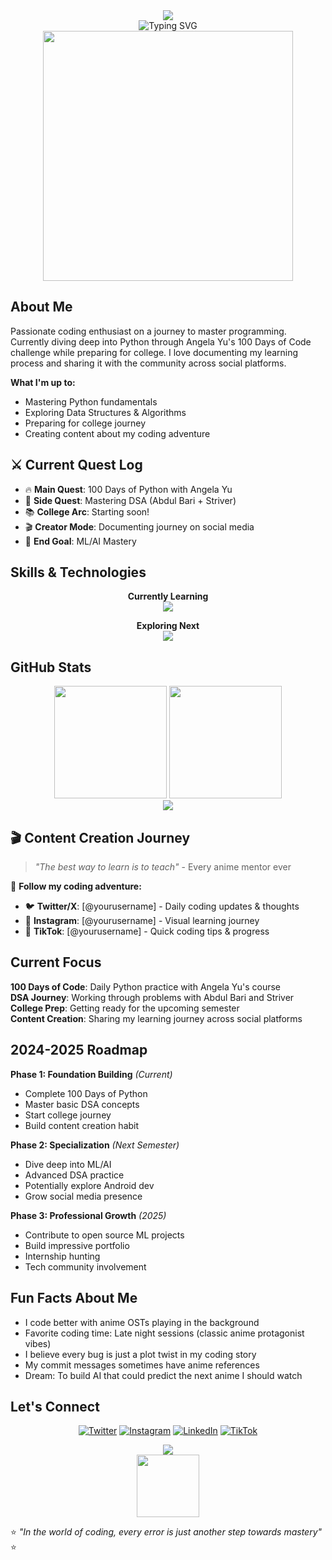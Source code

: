 <div align="center">
  <img src="https://capsule-render.vercel.app/api?type=waving&color=0:667eea,100:764ba2&height=200&section=header&text=Konnichiwa!&fontSize=40&fontColor=ffffff&animation=fadeIn&fontAlignY=35&desc=Welcome%20to%20my%20coding%20universe&descAlignY=51&descAlign=50"/>
</div>

<div align="center">
  <img src="https://readme-typing-svg.herokuapp.com?font=Fira+Code&size=22&duration=3000&pause=1000&color=667eea&center=true&vCenter=true&width=500&lines=Python+Enthusiast+%F0%9F%90%8D;DSA+Explorer+%F0%9F%A7%A9;Tech+Content+Creator+%F0%9F%93%B1;Lifelong+Learner+%F0%9F%9A%80;Building+the+future...+one+commit+at+a+time" alt="Typing SVG" />
</div>

<div align="center">
  <img width="400" src="https://user-images.githubusercontent.com/74038190/225813708-98b745f2-7d22-48cf-9150-083f1b00d6c9.gif"/>
</div>

## About Me

Passionate coding enthusiast on a journey to master programming. Currently diving deep into Python through Angela Yu's 100 Days of Code challenge while preparing for college. I love documenting my learning process and sharing it with the community across social platforms.

**What I'm up to:**
- Mastering Python fundamentals
- Exploring Data Structures & Algorithms 
- Preparing for college journey
- Creating content about my coding adventure

## ⚔️ Current Quest Log

- 🔥 **Main Quest**: 100 Days of Python with Angela Yu
- 🎯 **Side Quest**: Mastering DSA (Abdul Bari + Striver)  
- 📚 **College Arc**: Starting soon!
- 🎬 **Creator Mode**: Documenting journey on social media
- 🚀 **End Goal**: ML/AI Mastery

## Skills & Technologies

<div align="center">

**Currently Learning**  
<img src="https://skillicons.dev/icons?i=python,git,github,vscode&theme=dark" />

**Exploring Next**  
<img src="https://skillicons.dev/icons?i=html,css,js,tensorflow&theme=dark" />

</div>

## GitHub Stats

<div align="center">
  <img height="180em" src="https://github-readme-stats.vercel.app/api?username=yourusername&show_icons=true&theme=radical&include_all_commits=true&count_private=true&border_radius=20&bg_color=0D1117&title_color=667eea&icon_color=667eea&text_color=ffffff&border_color=667eea"/>
  <img height="180em" src="https://github-readme-stats.vercel.app/api/top-langs/?username=yourusername&layout=compact&langs_count=7&theme=radical&border_radius=20&bg_color=0D1117&title_color=667eea&text_color=ffffff&border_color=667eea"/>
</div>

<div align="center">
  <img src="https://github-readme-streak-stats.herokuapp.com/?user=yourusername&theme=radical&hide_border=false&border_radius=20&background=0D1117&ring=667eea&fire=667eea&currStreakLabel=667eea&stroke=667eea" />
</div>

## 🎬 Content Creation Journey

> *"The best way to learn is to teach"* - Every anime mentor ever

📱 **Follow my coding adventure:**
- 🐦 **Twitter/X**: [@yourusername] - Daily coding updates & thoughts
- 📸 **Instagram**: [@yourusername] - Visual learning journey
- 🎵 **TikTok**: [@yourusername] - Quick coding tips & progress

## Current Focus

**100 Days of Code**: Daily Python practice with Angela Yu's course  
**DSA Journey**: Working through problems with Abdul Bari and Striver  
**College Prep**: Getting ready for the upcoming semester  
**Content Creation**: Sharing my learning journey across social platforms

## 2024-2025 Roadmap

**Phase 1: Foundation Building** *(Current)*
- Complete 100 Days of Python
- Master basic DSA concepts
- Start college journey
- Build content creation habit

**Phase 2: Specialization** *(Next Semester)*
- Dive deep into ML/AI
- Advanced DSA practice
- Potentially explore Android dev
- Grow social media presence

**Phase 3: Professional Growth** *(2025)*
- Contribute to open source ML projects
- Build impressive portfolio
- Internship hunting
- Tech community involvement

## Fun Facts About Me

- I code better with anime OSTs playing in the background
- Favorite coding time: Late night sessions (classic anime protagonist vibes)
- I believe every bug is just a plot twist in my coding story
- My commit messages sometimes have anime references
- Dream: To build AI that could predict the next anime I should watch

## Let's Connect

<div align="center">
  
[![Twitter](https://img.shields.io/badge/-Twitter-1DA1F2?style=for-the-badge&logo=twitter&logoColor=white)](https://twitter.com/yourusername)
[![Instagram](https://img.shields.io/badge/-Instagram-E4405F?style=for-the-badge&logo=instagram&logoColor=white)](https://instagram.com/yourusername)
[![LinkedIn](https://img.shields.io/badge/-LinkedIn-0077B5?style=for-the-badge&logo=linkedin&logoColor=white)](https://linkedin.com/in/yourusername)
[![TikTok](https://img.shields.io/badge/-TikTok-000000?style=for-the-badge&logo=tiktok&logoColor=white)](https://tiktok.com/@yourusername)

</div>

<div align="center">
  <img src="https://capsule-render.vercel.app/api?type=waving&color=0:667eea,100:764ba2&height=120&section=footer&text=Thanks%20for%20visiting!&fontSize=24&fontColor=ffffff&animation=twinkling&fontAlignY=70&desc=Let's%20build%20something%20amazing%20together!&descAlignY=90&descAlign=50"/>
</div>

<div align="center">
  <img src="https://user-images.githubusercontent.com/74038190/212284087-bbe7e430-757e-4901-90bf-4cd2ce3e1852.gif" width="100">
</div>

⭐️ *"In the world of coding, every error is just another step towards mastery"* ⭐️
